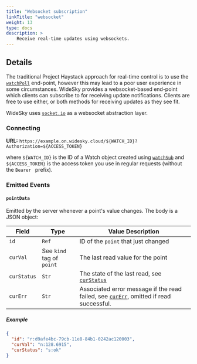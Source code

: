 ```yaml
---
title: "Websocket subscription"
linkTitle: "websocket"
weight: 13
type: docs
description: >
    Receive real-time updates using websockets.
---
```


## Details

The traditional Project Haystack approach for real-time control is to use the [`watchPoll`](../ops/watchpoll) end-point, however this may lead to a poor user experience in some circumstances.  WideSky provides a websocket-based end-point which clients can subscribe to for receiving update notifications.  Clients are free to use either, or both methods for receiving updates as they see fit.

WideSky uses [`socket.io`](https://socket.io/) as a websocket abstraction layer.

### Connecting

**URL:** `https://example.on.widesky.cloud/${WATCH_ID}?Authorization=${ACCESS_TOKEN}`

where `${WATCH_ID}` is the ID of a Watch object created using [`watchSub`](../ops/watchsub) and `${ACCESS_TOKEN}` is the access token you use in regular requests (without the `Bearer ` prefix).

### Emitted Events

#### `pointData`

Emitted by the server whenever a point's value changes.  The body is a JSON object:

|Field|Type|Value Description|
|-----|----|-----------------|
|`id`|`Ref`|ID of the `point` that just changed|
|`curVal`|See `kind` tag of `point`|The last read value for the point|
|`curStatus`|`Str`|The state of the last read, see [`curStatus`](https://www.project-haystack.org/tag/curStatus)|
|`curErr`|`Str`|Associated error message if the read failed, see [`curErr`](https://www.project-haystack.org/tag/curErr), omitted if read successful.|

##### Example

```json
{
  "id": "r:d9afe4bc-79cb-11e8-84b1-0242ac120003",
  "curVal": "n:128.6915",
  "curStatus": "s:ok"
}
```
